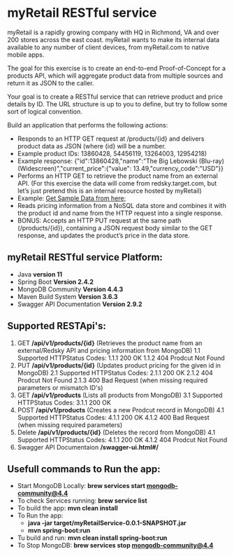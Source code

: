 # myRetail RESTful service

myRetail is a rapidly growing company with HQ in Richmond, VA and over 200 stores across the east coast. myRetail wants to make its internal data available to any number of client devices, from myRetail.com to native mobile apps.

The goal for this exercise is to create an end-to-end Proof-of-Concept for a products API, which will aggregate product data from multiple sources and return it as JSON to the caller.

Your goal is to create a RESTful service that can retrieve product and price details by ID. The URL structure is up to you to define, but try to follow some sort of logical convention.

Build an application that performs the following actions:
    
* Responds to an HTTP GET request at /products/{id} and delivers product data as JSON (where {id} will be a number.
* Example product IDs: 13860428, 54456119, 13264003, 12954218)
* Example response: {"id":13860428,"name":"The Big Lebowski (Blu-ray) (Widescreen)","current_price":{"value": 13.49,"currency_code":"USD"}}
* Performs an HTTP GET to retrieve the product name from an external API. (For this exercise the data will come from redsky.target.com, but let’s just pretend this is an internal resource hosted by myRetail)  
* Example: [Get Sample Data from here; ](https://redsky.target.com/v3/pdp/tcin/13860428?excludes=taxonomy,price,promotion,bulk_ship,rating_and_review_reviews,rating_and_review_statistics,question_answer_statistics&key=candidate)
* Reads pricing information from a NoSQL data store and combines it with the product id and name from the HTTP request into a single response.  
* BONUS: Accepts an HTTP PUT request at the same path (/products/{id}), containing a JSON request body similar to the GET response, and updates the product’s price in the data store.  

## myRetail RESTful service Platform: 
* Java **version 11**
* Spring Boot **Version 2.4.2**
* MongoDB Community **Version 4.4.3**
* Maven Build System **Version 3.6.3**
* Swagger API Documentation **Version 2.9.2** 

## Supported RESTApi's:
1. GET **/api/v1/products/{id}** (Retrieves the product name from an external/Redsky API and pricing information from MongoDB)
    1.1 Supported HTTPStatus Codes:
        1.1.1 200 OK
        1.1.2 404 Prodcut Not Found
2. PUT **/api/v1/products/{id}** (Updates product pricing for the given id in MongoDB)
    2.1 Supported HTTPStatus Codes:
        2.1.1 200 OK
        2.1.2 404 Prodcut Not Found
        2.1.3 400 Bad Request (when missing required parameters or mismatch ID's)
3. GET **/api/v1/products** (Lists all products from MongoDB)
    3.1 Supported HTTPStatus Codes:
        3.1.1 200 OK
4. POST **/api/v1/products** (Creates a new Prodcut record in MongoDB)
    4.1 Supported HTTPStatus Codes:
        4.1.1 200 OK
        4.1.2 400 Bad Request (when missing required parameters)
5. Delete **/api/v1/products/{id}** (Deletes the record from MongoDB)
    4.1 Supported HTTPStatus Codes:
        4.1.1 200 OK
        4.1.2 404 Prodcut Not Found
6. Swagger API Documentaion **/swagger-ui.html#/**

## Usefull commands to Run the app:
* Start MongoDB Locally: **brew services start mongodb-community@4.4**
* To check Services running: **brew service list**
* To build the app: **mvn clean install**
* To Run the app: 
    * **java -jar target/myRetailService-0.0.1-SNAPSHOT.jar**
    * **mvn spring-boot:run**
* Tu build and run: **mvn clean install spring-boot:run**
* To Stop MongoDB: **brew services stop mongodb-community@4.4**

